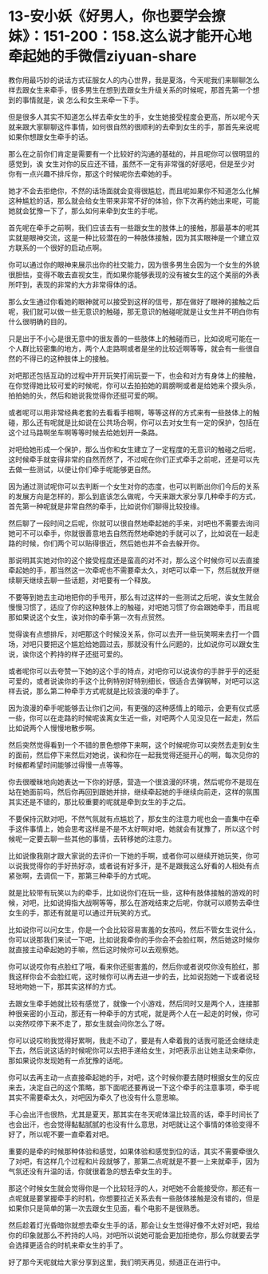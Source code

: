 # 13-安小妖《好男人，你也要学会撩妹》：151-200：158.这么说才能开心地牵起她的手微信ziyuan-share

教你用最巧妙的说话方式征服女人的内心世界，我是夏洛，今天呢我们来聊聊怎么样去跟女生来牵手，很多男生在想到去跟女生升级关系的时候呢，那首先第一个想到的事情就是，诶 怎么和女生来牵一下手。

但是很多人其实不知道怎么样去牵女生的手，女生她接受程度会更高，所以呢今天就来跟大家聊聊这件事情，如何很自然的很顺利的去牵到女生的手，那首先来说呢如果你想跟女生牵手的话。

那么在之前你们肯定是需要有一个比较好的沟通的基础的，并且呢你可以很明显的感觉到，诶 女生对你的反应还不错，虽然不一定有非常强的好感吧，但是至少对你有一点兴趣不排斥你，那这个时候呢你去牵她的手。

她才不会去拒绝你，不然的话场面就会变得很尴尬，而且呢如果你不知道怎么化解这种尴尬的话，那么就会给女生带来非常不好的体验，你下次再约她出来呢，可能她就会犹豫一下了，那么如何来牵到女生的手呢。

首先呢在牵手之前啊，我们应该去有一些跟女生的肢体上的接触，那最基本的呢其实就是眼神交流，这是一种比较潜在的一种肢体接触，因为其实眼神是一个建立双方联系的一个很好的启动点啊。

你可以通过你的眼神来展示出你的社交能力，因为很多男生会因为一个女生的外貌很胆怯，变得不敢去直视女生，而如果你能够表现的没有被女生的这个美丽的外表所吓到，表现的非常的大方非常得体的话。

那么女生通过你看她的眼神就可以接受到这样的信号，那在做好了眼神的接触之后呢，我们就可以做一些无意识的触碰，那无意识的触碰呢就是让女生并不明白你有什么很明确的目的。

只是出于不小心是很无意中的很友善的一些肢体上的触碰而已，比如说呢可能在一个人群比较密集的地方，两个人走路啊或者是坐的比较近啊等等，就会有一些很自然的不得已的这种肢体上的接触。

对吧那还包括互动的过程中开开玩笑打闹玩耍一下，也会和对方有身体上的接触，在你觉得她比较可爱的时候呢，你可以去拍拍她的肩膀啊或者是给她来个摸头杀，拍拍她的头，然后和她说我觉得你还挺可爱的啊。

或者呢可以用非常经典老套的去看看手相啊，等等这样的方式来有一些肢体上的触碰，那么还有呢就是比如说在公共场合啊，你可以去对女生有一定的保护，包括在这个过马路啊坐车啊等等时候去给她划开一条路。

对吧给她形成一个保护，那么当你和女生建立了一定程度的无意识的触碰之后呢，这时候牵手就变得非常的自然而然了，不过呢在你们正式牵手之前呢，还是可以先去做一些测试，以便让你们牵手呢能够更自然。

因为通过测试呢你可以去判断一个女生对你的态度，也可以判断出你们今后的关系的发展方向是怎样的，那么到底该怎么做呢，今天来跟大家分享几种牵手的方式，首先第一种呢就是非常自然的牵手，比如说你们聊得比较投缘。

然后聊了一段时间之后呢，你就可以很自然地牵起她的手来，对吧也不需要去询问她可不可以牵手，你就很善意地去自然而然地牵她的手就可以了，比如说在一起走路的时候，你们两个可以贴得很近，然后她也并不会去躲开你。

那说明其实她对你的这个接受程度还是蛮高的对不对，那么这个时候你可以去直接牵起她的手，那当然这一次牵呢也不需要牵太久，对吧可以牵一下，然后就放开继续聊天继续去聊一些话题，对吧要有一个释放。

不要等到她去主动地把你的手甩开，那么有过这样的一些测试之后呢，诶女生就会慢慢习惯了，适应了你的这种肢体上的触碰，对吧她习惯了你会跟她牵手，而且呢那如果说这个女生，诶对你的牵手第一次有点贸然。

觉得诶有点想排斥，对吧那这个时候没关系，你可以去开一些玩笑啊来去打一个圆场，对吧只要把这个尴尬给她圆过去，那就没有什么问题的，比如说你可以跟女生说，诶你这个矜持的样子还挺可爱的。

或者呢你可以去夸赞一下她的这个手的特点，对吧你可以说诶你的手胖乎乎的还挺可爱的，或者说诶你的手这个比例特别好特别细长，很适合去弹钢琴，对吧可以这样去说，那么第二种牵手方式呢就是比较浪漫的牵手了。

因为浪漫的牵手呢能够去让你们之间，有更强的这种感情上的暗示，会更有仪式感一些，你可以在走路的时候呢诶离女生近一些，对吧两个人见没见在一起走，然后比如说两个人慢慢地散步啊。

然后突然觉得看到一个不错的景色想停下来啊，这个时候呢你可以突然去走到女生的面前，然后停下来然后对她说，诶和你在一起我觉得还挺开心的啊，每次见你的时候都希望时间能够过得慢一点等等。

你去很暧昧地向她表达一下你的好感，营造一个很浪漫的环境，然后呢你不是现在站在她面前吗，然后你再回到跟她并排，继续牵起她的手继续向前走，这样的氛围其实还是不错的，那比较重要的呢就是牵到女生的手之后。

不要保持沉默对吧，不然气氛就有点尴尬了，那女生的注意力呢也会一直集中在牵手这件事情上，她会思考这样是不是不太好啊对吧，她就会有犹豫了，所以这个时候呢一定要去聊一些其他的事情，去转移她的注意力。

比如说像我刚才跟大家说的去评价一下她的手啊，或者你可以继续开她玩笑，你可以说我觉得你的手好热好凉，或者说有好多汗，是不是跟我这么好看的人相处有点紧张啊，去调侃一下，那第三种牵手的方式呢。

就是比较带有玩笑以为的牵手，比如说你们在玩一些，这种有肢体接触的游戏的时候，对吧，比如说拇指大战啊等等，那么在游戏结束之后呢，你就可以顺势去牵住女生的手，那还有就是可以通过开玩笑的方式。

比如说你可以问女生，你是一个会比较容易害羞的女孩吗，然后不管女生说什么，你可以说那我们来试一下吧，比如说我牵你的手你会不会脸红啊，然后她这时候你就直接主动牵起她的手嘛，然后这时候你可以去观察她。

你可以说哎你有点脸红了哦，看来你还挺害羞的，然后你或者说哎你没有脸红，那我这样你会不会脸红呢，这时候你可以再去进一步的去，比如说抱她一下或者说轻轻地吻她一下，那其实这样的方式。

去跟女生牵手她就比较有感觉了，就像一个小游戏，然后同时又是两个人，连接那种很亲密的小互动，那还有一种牵手的方式呢，就是两个人在一起走的时候，你可以突然哎停下来不走了，那女生就会问你怎么了呀。

你可以说哎哟我觉得好累啊，我走不动了，要是有人牵着我的话我可能还会继续走下去，然后说这话的时候呢你可以去把手递给女生，对吧表示出让她主动来牵你，那如果说你发现她有一点犹豫的话呢。

你可以去再主动一点直接牵起她的手，对吧，这个时候你要去随时根据女生的反应来去，决定自己的这个策略，那下面呢还要再说一下这个牵手的注意事项，牵手呢其实不需要牵太久，对吧因为牵久了也没有什么意思嘛。

手心会出汗也很热，尤其是夏天，那其实在冬天呢体温比较高的话，牵手时间长了也会出汗，也会觉得黏黏腻腻的也没有什么意思，对吧就让这个事情的体验变得不好了，所以呢不要一直牵着对吧。

重要的是牵的时候那种体验和感觉，如果体验和感觉到位的话，其实不需要牵很久了对吧，有这样几个过程和片段就够了，那第二点呢就是不要一上来就牵手，因为气氛还没有升温的话，你就很着急的想去牵女生的手。

那这个时候女生就会觉得你是一个比较轻浮的人，对吧她不会能接受你，那还有一点呢就是要掌握牵手的时机，你想要拉近关系去有一些肢体接触是没有错的，但是如果你只是简单的第一次去跟女生见面，看个电影不是很熟悉。

然后趁着灯光昏暗你就想去牵女生手的话，那会让女生觉得好像不太好对吧，我给你的印象就那么不矜持的人吗，对吧所以说她可能会更加拒绝你，那么你就要去学会选择更适合的时机来牵女生的手了。

好了那今天呢就给大家分享到这里，我们明天再见，频道正在进行中。